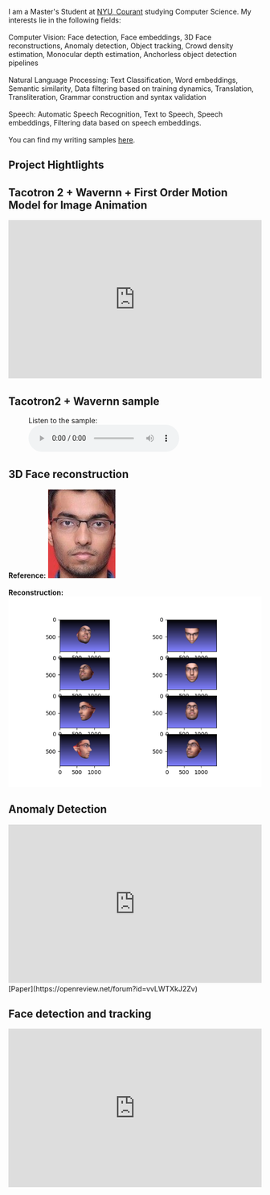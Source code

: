 
I am a Master's Student at [NYU, Courant](https://www.courant.nyu.edu/) studying Computer Science. My interests lie in the following fields: <br><br>
Computer Vision: Face detection, Face embeddings, 3D Face reconstructions, Anomaly detection, Object tracking, Crowd density estimation, Monocular depth estimation, Anchorless object detection pipelines<br><br>
Natural Language Processing: Text Classification, Word embeddings, Semantic similarity, Data filtering based on training dynamics, Translation, Transliteration, Grammar construction and syntax validation<br><br>
Speech: Automatic Speech Recognition, Text to Speech, Speech embeddings, Filtering data based on speech embeddings.<br><br> You can find my writing samples [here](https://scholar.google.com/citations?user=YgWXXZcAAAAJ&hl=en). 

## Project Hightlights

## Tacotron 2 + Wavernn + First Order Motion Model for Image Animation
<iframe width="100%" height="315" src="https://www.youtube.com/embed/5HQAaUHMpzc" frameborder="0" allow="accelerometer; autoplay; clipboard-write; encrypted-media; gyroscope; picture-in-picture" allowfullscreen></iframe>

## Tacotron2 + Wavernn sample
<figure>
    <figcaption>Listen to the sample:</figcaption>
    <audio
        controls
        src="/github.wav">
            Your browser does not support the
            <code>audio</code> element.
    </audio>
</figure>




## 3D Face reconstruction
<b>Reference:</b>
<img  src="/varun.jpeg" alt="faces"/>
<br>
<br>
<b>Reconstruction:</b>
<img  src="/faces.png" alt="faces"/>

## Anomaly Detection
<iframe width="100%" height="315" src="https://www.youtube.com/embed/TKh80UIwz6Q" frameborder="0" allow="accelerometer; autoplay; clipboard-write; encrypted-media; gyroscope; picture-in-picture" allowfullscreen></iframe>
[Paper](https://openreview.net/forum?id=vvLWTXkJ2Zv)

## Face detection and tracking
<iframe width="100%" height="315" src="https://www.youtube.com/embed/hTb8s6TlM8k" frameborder="0" allow="accelerometer; autoplay; clipboard-write; encrypted-media; gyroscope; picture-in-picture" allowfullscreen></iframe>




